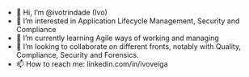 - 👋 Hi, I’m @ivotrindade (Ivo)
- 👀 I’m interested in Application Lifecycle Management, Security and Compliance
- 🌱 I’m currently learning Agile ways of working and managing
- 💞️ I’m looking to collaborate on different fronts, notably with Quality, Compliance, Security and Forensics.
- 📫 How to reach me: linkedin.com/in/ivoveiga

<!---
ivotrindade/ivotrindade is a ✨ special ✨ repository because its `README.md` (this file) appears on your GitHub profile.
You can click the Preview link to take a look at your changes.
--->
